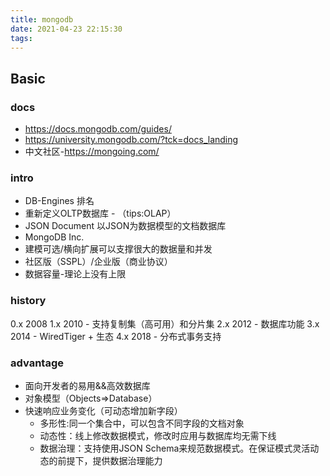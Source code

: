 ```yaml
---
title: mongodb
date: 2021-04-23 22:15:30
tags:
---
```

## Basic

### docs
- https://docs.mongodb.com/guides/
- https://university.mongodb.com/?tck=docs_landing
- 中文社区-https://mongoing.com/

### intro
- DB-Engines 排名
- 重新定义OLTP数据库 - （tips:OLAP）
- JSON Document 以JSON为数据模型的文档数据库
- MongoDB Inc.
- 建模可选/横向扩展可以支撑很大的数据量和并发
- 社区版（SSPL）/企业版（商业协议）
- 数据容量-理论上没有上限

### history
0.x 2008
1.x 2010 - 支持复制集（高可用）和分片集
2.x 2012 - 数据库功能
3.x 2014 - WiredTiger + 生态
4.x 2018 - 分布式事务支持

### advantage
- 面向开发者的易用&&高效数据库
- 对象模型（Objects=>Database）
- 快速响应业务变化（可动态增加新字段）
  - 多形性:同一个集合中，可以包含不同字段的文档对象
  - 动态性：线上修改数据模式，修改时应用与数据库均无需下线
  - 数据治理：支持使用JSON Schema来规范数据模式。在保证模式灵活动态的前提下，提供数据治理能力

### 
